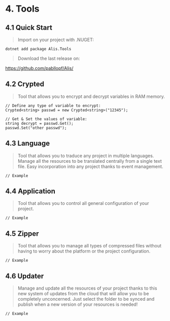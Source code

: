 # 4. Tools
## 4.1 Quick Start
> Import on your project with .NUGET:
```
dotnet add package Alis.Tools
```

> Download the last release on:

https://github.com/pabllopf/Alis/



## 4.2 Crypted

> Tool that allows you to encrypt and decrypt variables in RAM memory.


```
// Define any type of variable to encrypt:
Crypted<string> passwd = new Crypted<string>("12345");

// Get & Set the values of variable:
string decrypt = passwd.Get();
passwd.Set("other passwd");
```

## 4.3 Language

> Tool that allows you to traduce any project in multiple languages. 
> Manage all the resources to be translated centrally from a single text file. 
> Easy incorporation into any project thanks to event management. 


```
// Example
````


## 4.4 Application

> Tool that allows you to control all general configuration of your project.

```
// Example
````



## 4.5 Zipper
> Tool that allows you to manage all types of compressed files 
> without having to worry about the platform or the project configuration.

```
// Example
````



## 4.6 Updater
> Manage and update all the resources of your project thanks to this new 
> system of updates from the cloud that will allow you to be completely unconcerned. 
> Just select the folder to be synced and publish when a new version of your resources is needed!

```
// Example
````
